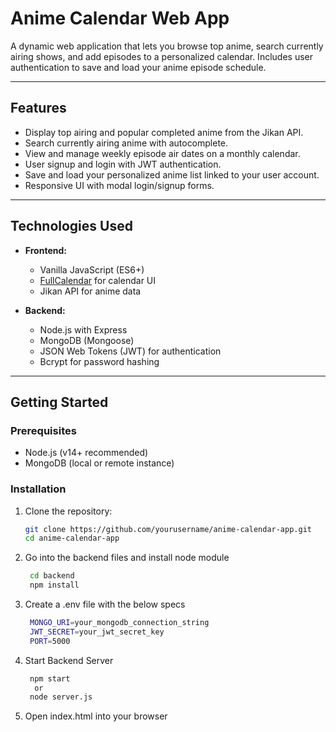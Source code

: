 # Anime Calendar Web App

A dynamic web application that lets you browse top anime, search currently airing shows, and add episodes to a personalized calendar. Includes user authentication to save and load your anime episode schedule.

---

## Features

- Display top airing and popular completed anime from the Jikan API.
- Search currently airing anime with autocomplete.
- View and manage weekly episode air dates on a monthly calendar.
- User signup and login with JWT authentication.
- Save and load your personalized anime list linked to your user account.
- Responsive UI with modal login/signup forms.

---

## Technologies Used

- **Frontend:**
  - Vanilla JavaScript (ES6+)
  - [FullCalendar](https://fullcalendar.io/) for calendar UI
  - Jikan API for anime data

- **Backend:**
  - Node.js with Express
  - MongoDB (Mongoose)
  - JSON Web Tokens (JWT) for authentication
  - Bcrypt for password hashing

---

## Getting Started

### Prerequisites

- Node.js (v14+ recommended)
- MongoDB (local or remote instance)

### Installation

1. Clone the repository:

   ```bash
   git clone https://github.com/yourusername/anime-calendar-app.git
   cd anime-calendar-app

2. Go into the backend files and install node module

   ```bash
    cd backend
    npm install

3. Create a .env file with the below specs

   ```bash
    MONGO_URI=your_mongodb_connection_string
    JWT_SECRET=your_jwt_secret_key
    PORT=5000

4. Start Backend Server
   ```bash
    npm start
     or
    node server.js

5. Open index.html into your browser

